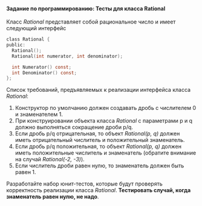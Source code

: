 #### Задание по программированию: Тесты для класса Rational ####


Класс _Rational_ представляет собой рациональное число и имеет следующий интерфейс
```objectivec
class Rational {
public:
  Rational();
  Rational(int numerator, int denominator);

  int Numerator() const;
  int Denominator() const;
};
```
Список требований, предъявляемых к реализации интерфейса класса _Rational_:

1. Конструктор по умолчанию должен создавать дробь с числителем 0 и знаменателем 1.
2. При конструировании объекта класса _Rational_ с параметрами p и q должно выполняться сокращение дроби p/q.
3. Если дробь p/q отрицательная, то объект _Rational(p, q)_ должен иметь отрицательный числитель и положительный знаменатель.
4. Если дробь p/q положительная, то объект _Rational(p, q)_ должен иметь положительные числитель и знаменатель (обратите внимание на случай _Rational(-2, -3)_).
5. Если числитель дроби равен нулю, то знаменатель должен быть равен 1.

Разработайте набор юнит-тестов, которые будут проверять корректность реализации класса _Rational_. **Тестировать случай, когда знаменатель равен нулю, не надо**.